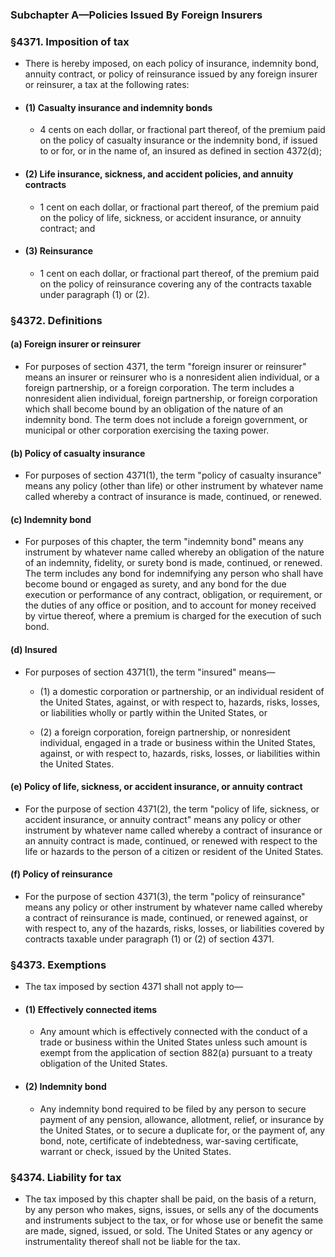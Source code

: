 ### **Subchapter A—Policies Issued By Foreign Insurers**

### §4371. Imposition of tax
* There is hereby imposed, on each policy of insurance, indemnity bond, annuity contract, or policy of reinsurance issued by any foreign insurer or reinsurer, a tax at the following rates:

* #### (1) Casualty insurance and indemnity bonds
  * 4 cents on each dollar, or fractional part thereof, of the premium paid on the policy of casualty insurance or the indemnity bond, if issued to or for, or in the name of, an insured as defined in section 4372(d);

* #### (2) Life insurance, sickness, and accident policies, and annuity contracts
  * 1 cent on each dollar, or fractional part thereof, of the premium paid on the policy of life, sickness, or accident insurance, or annuity contract; and

* #### (3) Reinsurance
  * 1 cent on each dollar, or fractional part thereof, of the premium paid on the policy of reinsurance covering any of the contracts taxable under paragraph (1) or (2).

### §4372. Definitions
#### (a) Foreign insurer or reinsurer
* For purposes of section 4371, the term "foreign insurer or reinsurer" means an insurer or reinsurer who is a nonresident alien individual, or a foreign partnership, or a foreign corporation. The term includes a nonresident alien individual, foreign partnership, or foreign corporation which shall become bound by an obligation of the nature of an indemnity bond. The term does not include a foreign government, or municipal or other corporation exercising the taxing power.

#### (b) Policy of casualty insurance
* For purposes of section 4371(1), the term "policy of casualty insurance" means any policy (other than life) or other instrument by whatever name called whereby a contract of insurance is made, continued, or renewed.

#### (c) Indemnity bond
* For purposes of this chapter, the term "indemnity bond" means any instrument by whatever name called whereby an obligation of the nature of an indemnity, fidelity, or surety bond is made, continued, or renewed. The term includes any bond for indemnifying any person who shall have become bound or engaged as surety, and any bond for the due execution or performance of any contract, obligation, or requirement, or the duties of any office or position, and to account for money received by virtue thereof, where a premium is charged for the execution of such bond.

#### (d) Insured
* For purposes of section 4371(1), the term "insured" means—

  * (1) a domestic corporation or partnership, or an individual resident of the United States, against, or with respect to, hazards, risks, losses, or liabilities wholly or partly within the United States, or

  * (2) a foreign corporation, foreign partnership, or nonresident individual, engaged in a trade or business within the United States, against, or with respect to, hazards, risks, losses, or liabilities within the United States.

#### (e) Policy of life, sickness, or accident insurance, or annuity contract
* For the purpose of section 4371(2), the term "policy of life, sickness, or accident insurance, or annuity contract" means any policy or other instrument by whatever name called whereby a contract of insurance or an annuity contract is made, continued, or renewed with respect to the life or hazards to the person of a citizen or resident of the United States.

#### (f) Policy of reinsurance
* For the purpose of section 4371(3), the term "policy of reinsurance" means any policy or other instrument by whatever name called whereby a contract of reinsurance is made, continued, or renewed against, or with respect to, any of the hazards, risks, losses, or liabilities covered by contracts taxable under paragraph (1) or (2) of section 4371.

### §4373. Exemptions
* The tax imposed by section 4371 shall not apply to—

* #### (1) Effectively connected items
  * Any amount which is effectively connected with the conduct of a trade or business within the United States unless such amount is exempt from the application of section 882(a) pursuant to a treaty obligation of the United States.

* #### (2) Indemnity bond
  * Any indemnity bond required to be filed by any person to secure payment of any pension, allowance, allotment, relief, or insurance by the United States, or to secure a duplicate for, or the payment of, any bond, note, certificate of indebtedness, war-saving certificate, warrant or check, issued by the United States.

### §4374. Liability for tax
* The tax imposed by this chapter shall be paid, on the basis of a return, by any person who makes, signs, issues, or sells any of the documents and instruments subject to the tax, or for whose use or benefit the same are made, signed, issued, or sold. The United States or any agency or instrumentality thereof shall not be liable for the tax.